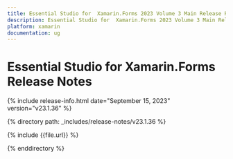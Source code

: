 ```yaml
---
title: Essential Studio for  Xamarin.Forms 2023 Volume 3 Main Release Release Notes  
description: Essential Studio for  Xamarin.Forms 2023 Volume 3 Main Release Release Notes  
platform: xamarin
documentation: ug
---
```


# Essential Studio for  Xamarin.Forms  Release Notes  

{% include release-info.html date="September 15, 2023"  version="v23.1.36" %} 

{% directory path: _includes/release-notes/v23.1.36 %}

{% include {{file.url}} %}

{% enddirectory %}